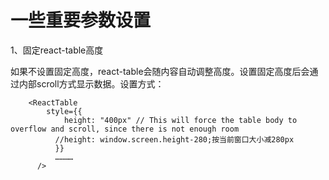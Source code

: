 # 一些重要参数设置

1、固定react-table高度

如果不设置固定高度，react-table会随内容自动调整高度。设置固定高度后会通过内部scroll方式显示数据。设置方式：

```
    <ReactTable 
        style={{
            height: "400px" // This will force the table body to overflow and scroll, since there is not enough room
          //height: window.screen.height-280;按当前窗口大小减280px
          }}
          …………
      />
```



